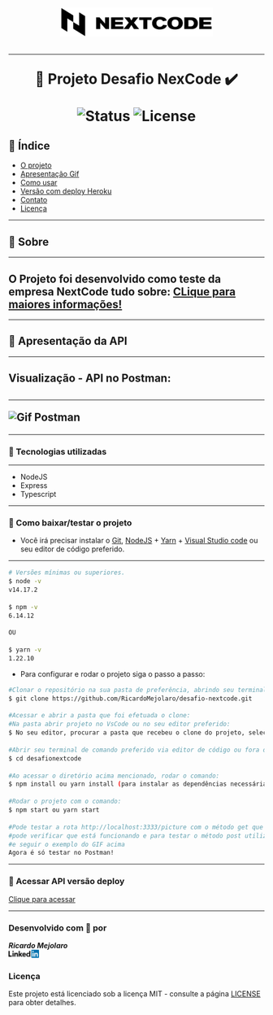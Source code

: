 <h1 align=center>
<img src="public/pictures/Logo-Nextcode-Final-58.svg" alt="Logo NextCode" width="300px"/>

---

🚀 Projeto Desafio NexCode ✔️ <br>

<img src="https://camo.githubusercontent.com/a45bd10a7ea5a30b5665d9869b0ce1324fa90350/68747470733a2f2f696d672e736869656c64732e696f2f62616467652f7374617475732d6163746976652d737563636573732e737667" alt="Status" data-canonical-src="https://img.shields.io/badge/status-active-success.svg" style="max-width:100%;">
<img src="https://camo.githubusercontent.com/890acbdcb87868b382af9a4b1fac507b9659d9bf/68747470733a2f2f696d672e736869656c64732e696f2f62616467652f6c6963656e73652d4d49542d626c75652e737667" alt="License" data-canonical-src="https://img.shields.io/badge/license-MIT-blue.svg" style="max-width:100%;">
</h1>

## 📑️ Índice

- [O projeto](#📝️-Sobre)
- [Apresentação Gif](#🚀️-Apresentação-da-API)
- [Como usar](#💾️-Como-baixar/testar-o-projeto)
- [Versão com deploy Heroku](#🚀️-Acessar-API-versão-deploy)
- [Contato](#-Desenvolvido-com-💙️-por)
- [Licença](#-Licença)

---

## 📝️ Sobre

---

<h2>
    O Projeto foi desenvolvido como teste da empresa NextCode tudo sobre: 
    <a href="https://github.com/nextcodebr/test-dev" target="_blank">
      CLique para maiores informações! 
    </a>
</h2>

---

## 🚀️ Apresentação da API

---

<h2>Visualização - API no Postman:<h2>

---

<img src="public/pictures/api-gif" alt="Gif Postman" />
  
---

### 🚀️ Tecnologias utilizadas

---

- NodeJS
- Express
- Typescript

---

### 💾️ Como baixar/testar o projeto

- Você irá precisar instalar o [Git](https://git-scm.com/), [NodeJS](https://nodejs.org/pt-br/download/) + [Yarn](https://classic.yarnpkg.com/en/docs/install/) + [Visual Studio code](https://code.visualstudio.com/) ou seu editor de código preferido.

---

```bash
# Versões mínimas ou superiores.
$ node -v
v14.17.2

$ npm -v 
6.14.12

OU

$ yarn -v 
1.22.10

```

- Para configurar e rodar o projeto siga o passo a passo:

```bash
#Clonar o repositório na sua pasta de preferência, abrindo seu terminal de preferência e rodando o comando:
$ git clone https://github.com/RicardoMejolaro/desafio-nextcode.git

#Acessar e abrir a pasta que foi efetuada o clone:
#Na pasta abrir projeto no VsCode ou no seu editor preferido:
$ No seu editor, procurar a pasta que recebeu o clone do projeto, selecionar e abrir.

#Abrir seu terminal de comando preferido via editor de código ou fora do editor, após acessar a pasta (no passo acima), acessar a pasta do projeto onde abrirá a branch master do repositório, com o comando:  
$ cd desafionextcode

#Ao acessar o diretório acima mencionado, rodar o comando:
$ npm install ou yarn install (para instalar as dependências necessárias)

#Rodar o projeto com o comando:
$ npm start ou yarn start

#Pode testar a rota http://localhost:3333/picture com o método get que contém uma saudação e 
#pode verificar que está funcionando e para testar o método post utilizar a mesma URL
#e seguir o exemplo do GIF acima
Agora é só testar no Postman!

```
---

### 🚀️ Acessar API versão deploy

<a href="https://desafio-nextcode.herokuapp.com/picture">
  Clique para acessar
</a>

---

### Desenvolvido com 💙️ por

***Ricardo Mejolaro*** 
<br/> 
<a href="https://www.linkedin.com/in/ricardo-mejolaro/">
<img src="public/pictures/linkedin.png">
</a>

### Licença

Este projeto está licenciado sob a licença MIT - consulte a página [LICENSE](https://opensource.org/licenses/MIT) para obter detalhes.
